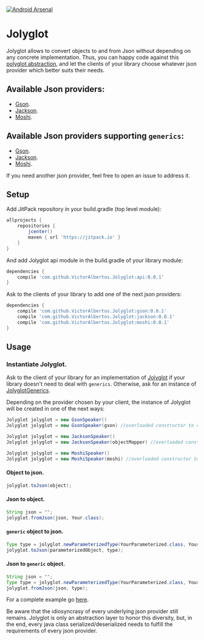 [![Android Arsenal](https://img.shields.io/badge/Android%20Arsenal-Jolyglot-brightgreen.svg?style=flat)](http://android-arsenal.com/details/1/3742)

# Jolyglot
Jolyglot allows to convert objects to and from Json without depending on any concrete implementation. Thus, you can happy code against this [polyglot abstraction](https://github.com/VictorAlbertos/Jolyglot/blob/master/api/src/main/java/io/victoralbertos/jolyglot/Jolyglot.java), and let the clients of your library choose whatever json provider which better suits their needs. 

## Available Json providers:
* [Gson](https://github.com/google/gson). 
* [Jackson](https://github.com/FasterXML/jackson). 
* [Moshi](https://github.com/square/moshi). 

## Available Json providers supporting `generics`:
* [Gson](https://github.com/google/gson). 
* [Jackson](https://github.com/FasterXML/jackson). 
* [Moshi](https://github.com/square/moshi). 

If you need another json provider, feel free to open an issue to address it. 

## Setup
Add JitPack repository in your build.gradle (top level module):
```gradle
allprojects {
    repositories {
        jcenter()
        maven { url 'https://jitpack.io' }
    }
}
```

And add Jolyglot api module in the build.gradle of your library module:
```gradle
dependencies {
    compile 'com.github.VictorAlbertos.Jolyglot:api:0.0.1'
}
```

Ask to the clients of your library to add one of the next json providers:

```gradle
dependencies {
    compile 'com.github.VictorAlbertos.Jolyglot:gson:0.0.1'
    compile 'com.github.VictorAlbertos.Jolyglot:jackson:0.0.1'
    compile 'com.github.VictorAlbertos.Jolyglot:moshi:0.0.1'
}
```

## Usage

### Instantiate Jolyglot.
Ask to the client of your library for an implementation of [Jolyglot](https://github.com/VictorAlbertos/Jolyglot/blob/master/api/src/main/java/io/victoralbertos/jolyglot/Jolyglot.java) if your library doesn't need to deal with `generics`. 
Otherwise, ask for an instance of [JolyglotGenerics](https://github.com/VictorAlbertos/Jolyglot/blob/master/api/src/main/java/io/victoralbertos/jolyglot/JolyglotGenerics.java).

Depending on the provider chosen by your client, the instance of Jolyglot will be created in one of the next ways:

```java
Jolyglot jolyglot = new GsonSpeaker()
Jolyglot jolyglot = new GsonSpeaker(gson) //overloaded constructor to customize the gson object.

Jolyglot jolyglot = new JacksonSpeaker()
Jolyglot jolyglot = new JacksonSpeaker(objectMapper) //overloaded constructor to customize the objectMapper object.

Jolyglot jolyglot = new MoshiSpeaker()
Jolyglot jolyglot = new MoshiSpeaker(moshi) //overloaded constructor to customize the moshi object.
```

#### Object to json.
```java
jolyglot.toJson(object);
```

#### Json to object.
```java
String json = "";
jolyglot.fromJson(json, Your.class);
```

#### `generic` object to json.
```java
Type type = jolyglot.newParameterizedType(YourParameterized.class, YourEnclosing.class);
jolyglot.toJson(parameterizedObject, type);
```

#### Json to `generic` object.
```java
String json = "";
Type type = jolyglot.newParameterizedType(YourParameterized.class, YourEnclosing.class);
jolyglot.fromJson(json, type);
```

For a complete example go [here](https://github.com/VictorAlbertos/Jolyglot/blob/master/app/src/test/java/io/victoralbertos/jolyglot/ExampleTest.java). 

Be aware that the idiosyncrasy of every underlying json provider still remains. Jolyglot is only an abstraction layer to honor this diversity, but, in the end, every java class serialized/deserialized needs to fulfill the requirements of every json provider.
